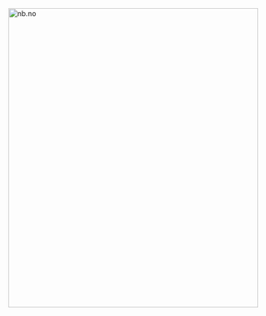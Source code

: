  <img src="https://i.imgur.com/Qr8ctHW.png" alt="nb.no" width="500" height="600"> 
<!---
heineNB/heineNB is a ✨ special ✨ repository because its `README.md` (this file) appears on your GitHub profile.
You can click the Preview link to take a look at your changes.
--->
